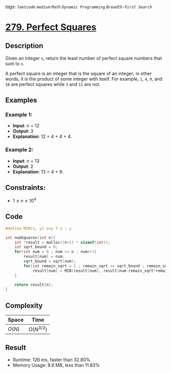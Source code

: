 ###### tags: `leetcode` `medium` `Math` `Dynamic Programming` `Breadth-First Search`
# [279. Perfect Squares](https://leetcode.com/problems/perfect-squares/)

## Description

Given an integer `n`, return the least number of perfect square numbers that sum to `n`.  

A perfect square is an integer that is the square of an integer; in other words, it is the product of some integer with itself. For example, `1`, `4`, `9`, and `16` are perfect squares while `3` and `11` are not.  

## Examples
### Example 1:

- **Input**: n = 12  
- **Output**: 3  
- **Explanation**: 12 = 4 + 4 + 4.  

### Example 2:

- **Input**: n = 13  
- **Output**: 2  
- **Explanation**: 13 = 4 + 9.  

## Constraints:

- $1 \leq n \leq 10^4$

## Code

```c
#define MIN(x, y) x<y ? x : y

int numSquares(int n){
    int *result = malloc((n+1) * sizeof(int));
    int sqrt_bound = 0;
    for(int num = 0 ; num <= n ; num++){
        result[num] = num;
        sqrt_bound = sqrt(num);
        for(int remain_sqrt = 1 ; remain_sqrt <= sqrt_bound ; remain_sqrt++)
            result[num] = MIN(result[num], result[num-remain_sqrt*remain_sqrt] + 1);
    }
    
    return result[n];
}
```

## Complexity

|Space |Time        |
|-     |-           |
|$O(N)$|$O(N^{3/2})$|

## Result

- Runtime: 126 ms, faster than 32.80%  
- Memory Usage: 8.8 MB, less than 11.83%